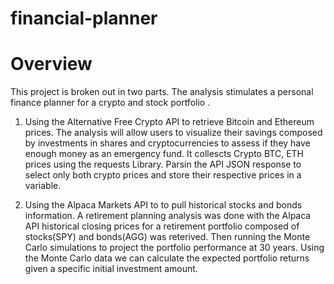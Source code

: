 # financial-planner

# Overview
This project is broken out in two parts. The analysis stimulates a personal finance planner for a crypto and stock portfolio .

1. Using the Alternative Free Crypto API to retrieve Bitcoin and Ethereum prices.  The analysis will allow users to visualize their savings composed by investments in shares and cryptocurrencies to assess if they have enough money as an emergency fund. It collescts Crypto BTC, ETH prices using the requests Library. Parsin the API JSON response to select only both crypto prices and store their respective prices in a variable.

2. Using the Alpaca Markets API to to pull historical stocks and bonds information. A retirement planning analysis was done with the Alpaca API historical closing prices for a retirement portfolio composed of stocks(SPY) and bonds(AGG) was reterived. Then running the Monte Carlo simulations to project the portfolio performance at 30 years. Using the Monte Carlo data we can calculate the expected portfolio returns given a specific initial investment amount.


